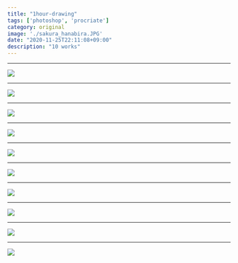 ```yaml
---
title: "1hour-drawing"
tags: ['photoshop', 'procriate']
category: original
image: './sakura_hanabira.JPG'
date: "2020-11-25T22:11:08+09:00"
description: "10 works"
---
```


***



![](./sakura_hanabira.JPG)


***


![](./suityuu.jpg)

***


![](./kubinasi.jpg)

***

![](./mazyo.jpg)

***




![](./dragon.JPG)

***


![](./demon.JPG)



***


![](./gasmask.jpg)

***


![](./sakura_tree.jpg)

***


![](./hanataba.JPG)


***


![](./miku.jpg)

